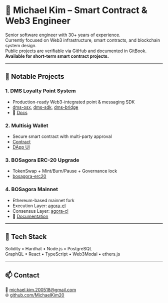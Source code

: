 # 👋 Michael Kim – Smart Contract & Web3 Engineer

Senior software engineer with 30+ years of experience.  
Currently focused on Web3 infrastructure, smart contracts, and blockchain system design.  
Public projects are verifiable via GitHub and documented in GitBook.  
**Available for short-term smart contract projects.**

---

## 🔧 Notable Projects

### 1. DMS Loyalty Point System
- Production-ready Web3-integrated point & messaging SDK  
- [dms-osx](https://github.com/bosagora/dms-osx), [dms-sdk](https://github.com/bosagora/dms-sdk), [dms-bridge](https://github.com/bosagora/dms-bridge)  
- 📘 [Docs](https://kioscoin.gitbook.io/kios-coin-docs-english)

### 2. Multisig Wallet
- Secure smart contract with multi-party approval  
- [Contract](https://github.com/bosagora/multisig-wallet)  
- [DApp UI](https://github.com/bosagora/multisig-wallet-app)
    
### 3. BOSagora ERC-20 Upgrade
- TokenSwap + Mint/Burn/Pause + Governance lock  
- [bosagora-erc20](https://github.com/bosagora/bosagora-erc20)

### 4. BOSagora Mainnet
- Ethereum-based mainnet fork  
- Execution Layer: [agora-el](https://github.com/bosagora/agora-el)  
- Consensus Layer: [agora-cl](https://github.com/bosagora/agora-cl)  
- 📘 [Documentation](https://docs.bosagora.org/en)

---

## 💼 Tech Stack
Solidity • Hardhat • Node.js • PostgreSQL  
GraphQL • React • TypeScript • Web3Modal • ethers.js

---

## 📫 Contact
📧 [michael.kim.200518@gmail.com](mailto:michael.kim.200518@gmail.com)  
🌐 [github.com/MichaelKim20](https://github.com/MichaelKim20)
